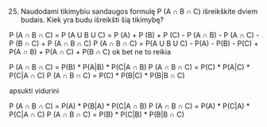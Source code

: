 25. Naudodami tikimybiu sandaugos formulę P (A ∩ B ∩ C) išreikškite dviem budais. Kiek yra
budu išreikšti šią tikimybę?

P (A ∩ B ∩ C) = 
P (A U B U C) = P (A) + P (B) + P (C) - P (A ∩ B) - P (A ∩ C) - P (B ∩ C) + P (A ∩ B ∩ C)
P (A ∩ B ∩ C) = P(A U B U C) - P(A) - P(B) - P(C) + P(A ∩ B) + P(A ∩ C) + P(B ∩ C) ok bet ne to reikia

P (A ∩ B ∩ C) = P(B) * P(A|B) * P(C|A ∩ B)
P (A ∩ B ∩ C) = P(C) * P(A|C) * P(C|A ∩ C)
P (A ∩ B ∩ C) = P(C) * P(B|C) * P(B|B ∩ C)

apsukti vidurini

P (A ∩ B ∩ C) = P(A) * P(B|A) * P(C|A ∩ B)
P (A ∩ B ∩ C) = P(A) * P(C|A) * P(C|A ∩ C)
P (A ∩ B ∩ C) = P(B) * P(C|B) * P(B|B ∩ C)